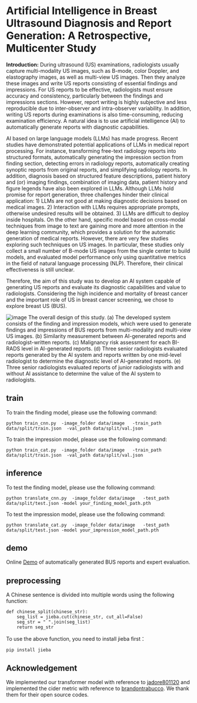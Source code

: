 # Artificial Intelligence in Breast Ultrasound Diagnosis and Report Generation: A Retrospective, Multicenter Study

**Introduction:** During ultrasound (US) examinations, radiologists usually capture multi-modality US images, such as B-mode, color Doppler, and elastography images, as well as multi-view US images. Then they analyze these images and write US reports consisting of essential findings and impressions. For US reports to be effective, radiologists must ensure accuracy and consistency, particularly between the findings and impressions sections. However, report writing is highly subjective and less reproducible due to inter-observer and intra-observer variability. In addition, writing US reports during examinations is also time-consuming, reducing examination efficiency. A natural idea is to use artificial intelligence (AI) to automatically generate reports with diagnostic capabilities.

AI based on large language models (LLMs) has made progress. Recent studies have demonstrated potential applications of LLMs in medical report processing. For instance, transforming free-text radiology reports into structured formats, automatically generating the impression section from finding section, detecting errors in radiology reports, automatically creating synoptic reports from original reports, and simplifying radiology reports. In addition, diagnosis based on structured feature descriptions, patient history and (or) imaging findings, combination of imaging data, patient history and figure legends have also been explored in LLMs. Although LLMs hold promise for report generation, three challenges hinder their clinical application: 1) LLMs are not good at making diagnostic decisions based on medical images. 2) Interaction with LLMs requires appropriate prompts, otherwise undesired results will be obtained. 3) LLMs are difficult to deploy inside hospitals. On the other hand, specific model based on cross-modal techniques from image to text are gaining more and more attention in the deep learning community, which provides a solution for the automatic generation of medical reports. However, there are very few studies exploring such techniques on US images. In particular, these studies only collect a small number of B-mode US images from the single center to build models, and evaluated model performance only using quantitative metrics in the field of natural language processing (NLP). Therefore, their clinical effectiveness is still unclear.

Therefore, the aim of this study was to develop an AI system capable of generating US reports and evaluate its diagnostic capabilities and value to radiologists. Considering the high incidence and mortality of breast cancer and the important role of US in breast cancer screening, we chose to explore breast US (BUS).


![image](https://github.com/TIanCat/Breast_US_Report_Generation/blob/main/figure/framework.png)
The overall design of this study. (a) The developed system consists of the finding and impression models, which were used to generate findings and impressions of BUS reports from multi-modality and multi-view US images. (b) Similarity measurement between AI-generated reports and radiologist-written reports. (c) Malignancy risk assessment for each BI-RADS level in AI-generated reports. (d) Three senior radiologists evaluated reports generated by the AI system and reports written by one mid-level radiologist to determine the diagnostic level of AI-generated reports. (e) Three senior radiologists evaluated reports of junior radiologists with and without AI assistance to determine the value of the AI system to radiologists.


## train
To train the finding model, please use the following command:
```
python train_cnn.py  -image_folder data/image   -train_path  data/split/train.json  -val_path data/split/val.json
```

To train the impression model, please use the following command:
```
python train_cat.py  -image_folder data/image   -train_path  data/split/train.json  -val_path data/split/val.json
```

## inference
To test the finding model, please use the following command:
```
python translate_cnn.py  -image_folder data/image   -test_path  data/split/test.json -model your_finding_model_path.pth
```

To test the impression model, please use the following command:
```
python translate_cat.py  -image_folder data/image   -test_path  data/split/test.json -model your_impression_model_path.pth
```

## demo
Online [Demo](http://www.ai4busrg.com/) of automatically generated BUS reports and expert evaluation.

## preprocessing
A Chinese sentence is divided into multiple words using the following function:
```
def chinese_split(chinese_str):
    seg_list = jieba.cut(chinese_str, cut_all=False)
    seg_str = " ".join(seg_list)
    return seg_str
```
To use the above function, you need to install jieba first：
```
pip install jieba
```
## Acknowledgement
We implemented our transformer model with reference to [jadore801120](https://github.com/jadore801120/attention-is-all-you-need-pytorch/tree/master) and implemented the cider metric with reference to [brandontrabucco](https://github.com/brandontrabucco/cider). We thank them for their open source codes.
